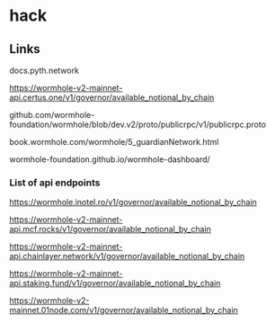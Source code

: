 # hack

## Links
docs.pyth.network

https://wormhole-v2-mainnet-api.certus.one/v1/governor/available_notional_by_chain

github.com/wormhole-foundation/wormhole/blob/dev.v2/proto/publicrpc/v1/publicrpc.proto

book.wormhole.com/wormhole/5_guardianNetwork.html

wormhole-foundation.github.io/wormhole-dashboard/

### List of api endpoints
https://wormhole.inotel.ro/v1/governor/available_notional_by_chain

https://wormhole-v2-mainnet-api.mcf.rocks/v1/governor/available_notional_by_chain

https://wormhole-v2-mainnet-api.chainlayer.network/v1/governor/available_notional_by_chain

https://wormhole-v2-mainnet-api.staking.fund/v1/governor/available_notional_by_chain

https://wormhole-v2-mainnet.01node.com/v1/governor/available_notional_by_chain

